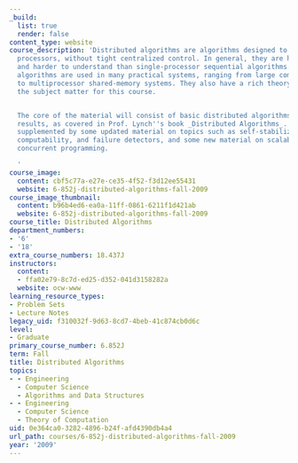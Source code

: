 ```yaml
---
_build:
  list: true
  render: false
content_type: website
course_description: 'Distributed algorithms are algorithms designed to run on multiple
  processors, without tight centralized control. In general, they are harder to design
  and harder to understand than single-processor sequential algorithms. Distributed
  algorithms are used in many practical systems, ranging from large computer networks
  to multiprocessor shared-memory systems. They also have a rich theory, which forms
  the subject matter for this course.


  The core of the material will consist of basic distributed algorithms and impossibility
  results, as covered in Prof. Lynch''s book _Distributed Algorithms_. This will be
  supplemented by some updated material on topics such as self-stabilization, wait-free
  computability, and failure detectors, and some new material on scalable shared-memory
  concurrent programming.

  '
course_image:
  content: cbf5c77a-e27e-ce35-4f52-f3d12ee55431
  website: 6-852j-distributed-algorithms-fall-2009
course_image_thumbnail:
  content: b96b4ed6-ea0a-11ff-0861-6211f1d421ab
  website: 6-852j-distributed-algorithms-fall-2009
course_title: Distributed Algorithms
department_numbers:
- '6'
- '18'
extra_course_numbers: 18.437J
instructors:
  content:
  - ffa02e79-8c7d-ed25-d352-041d3158282a
  website: ocw-www
learning_resource_types:
- Problem Sets
- Lecture Notes
legacy_uid: f310032f-9d63-8cd7-4beb-41c874cb0d6c
level:
- Graduate
primary_course_number: 6.852J
term: Fall
title: Distributed Algorithms
topics:
- - Engineering
  - Computer Science
  - Algorithms and Data Structures
- - Engineering
  - Computer Science
  - Theory of Computation
uid: 0e364ca0-3282-4896-b24f-afd4390db4a4
url_path: courses/6-852j-distributed-algorithms-fall-2009
year: '2009'
---
```

